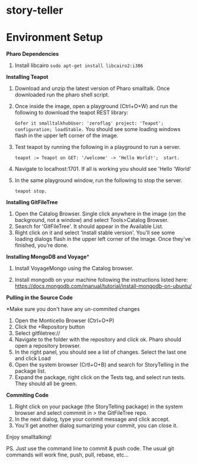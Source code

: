 # story-teller

# Environment Setup

**Pharo Dependencies**

1.	Install libcairo
	``sudo apt-get install libcairo2:i386``

**Installing Teapot**

1.	Download and unzip the latest version of Pharo smalltalk. Once downloaded run the pharo shell script.
2.	Once inside the image, open a playground (Ctrl+O+W) and run the following to download the teapot REST library:

	``
	Gofer it
		smalltalkhubUser: 'zeroflag' project: 'Teapot'; 
		configuration;
		loadStable.
	``
	You should see some loading windows flash in the upper left corner of the image.


3.	Test teapot by running the following in a playground to run a server.

	``
	teapot := Teapot on
		GET: '/welcome' -> 'Hello World!'; 
		start.
	``

4.	Navigate to localhost:1701. If all is working you should see 'Hello 'World'
5.	In the same playground window, run the following to stop the server.

	``teapot stop.``

**Installing GitFileTree**

1.	Open the Catalog Browser. Single click anywhere in the image (on the background, not a window) and select Tools>Catalog Browser.
2.	Search for 'GitFileTree'. It should appear in the Available List.
3.	Right click on it and select 'Install stable version'. You'll see some loading dialogs flash in the upper left corner of the image. Once they've finished, you're done.

**Installing MongoDB and Voyage***

1.	Install VoyageMongo using the Catalog browser.

2.	Install mongodb on your machine following the instructions listed here:
	https://docs.mongodb.com/manual/tutorial/install-mongodb-on-ubuntu/


**Pulling in the Source Code**

*Make sure you don't have any un-commited changes

1.	Open the Monticello Browser (Ctrl+O+P)
2.	Click the +Repository button
3.	Select gitfiletree://
4.	Navigate to the folder with the repository and click ok. Pharo should open a repository browser.
5.	In the right panel, you should see a list of changes. Select the last one and click Load
6.	Open the system browser (Crtl+O+B) and search for StoryTelling in the package list.
7.	Expand the package, right click on the Tests tag, and select run tests. They should all be green.

**Commiting Code**

1.	Right click on your package (the StoryTelling package) in the system browser and select commmit in > the GitFileTree repo.
2.	In the next dialog, type your commit message and click accept.
3.	You'll get another dialog sumarizing your commit, you can close it.

Enjoy smalltalking!

PS. Just use the command line to commit & push code. The usual git commands will work fine, push, pull, rebase, etc...
